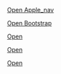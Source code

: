 <a href="Apple_nav">Open Apple_nav</a> <br>

<a href="Bootstrap">Open Bootstrap</a> <br>

<a href="Apple_nav">Open </a> <br>

<a href="Apple_nav">Open </a> <br>

<a href="Apple_nav">Open</a> <br>


